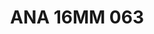 ---
title: ANA 16MM 063
date: 
draft: false

# descripcion
description : Anillo de plata 925 y nácar. Modelo rosa, amarillo y celeste

materials: Plata 925

color: 

dimensions: 16mm diámetro

code: 05-29-1329

type: "Anillos"

categories: []

price: $8.580,00

price_eftvo: $7.290,00

# Images
# first image will be shown in the product page
images:
  # - image: "images/path_to_image"
  # La ubicacion de las imagenes es imagenes/Anillos/Anillos.Nácar/05-29-1329-ana-16mm-063

---
